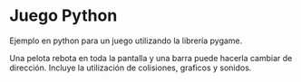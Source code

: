 # Juego Python
Ejemplo en python para un juego utilizando la librería pygame.

Una pelota rebota en toda la pantalla y una barra puede hacerla cambiar de dirección.
Incluye la utilización de colisiones, graficos y sonidos.
